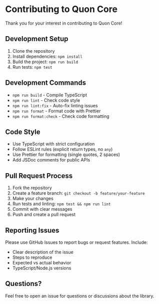 # Contributing to Quon Core

Thank you for your interest in contributing to Quon Core!

## Development Setup

1. Clone the repository
2. Install dependencies: `npm install`
3. Build the project: `npm run build`
4. Run tests: `npm test`

## Development Commands

- `npm run build` - Compile TypeScript
- `npm run lint` - Check code style
- `npm run lint:fix` - Auto-fix linting issues
- `npm run format` - Format code with Prettier
- `npm run format:check` - Check code formatting

## Code Style

- Use TypeScript with strict configuration
- Follow ESLint rules (explicit return types, no `any`)
- Use Prettier for formatting (single quotes, 2 spaces)
- Add JSDoc comments for public APIs

## Pull Request Process

1. Fork the repository
2. Create a feature branch: `git checkout -b feature/your-feature`
3. Make your changes
4. Run tests and linting: `npm test && npm run lint`
5. Commit with clear messages
6. Push and create a pull request

## Reporting Issues

Please use GitHub Issues to report bugs or request features. Include:

- Clear description of the issue
- Steps to reproduce
- Expected vs actual behavior
- TypeScript/Node.js versions

## Questions?

Feel free to open an issue for questions or discussions about the library.